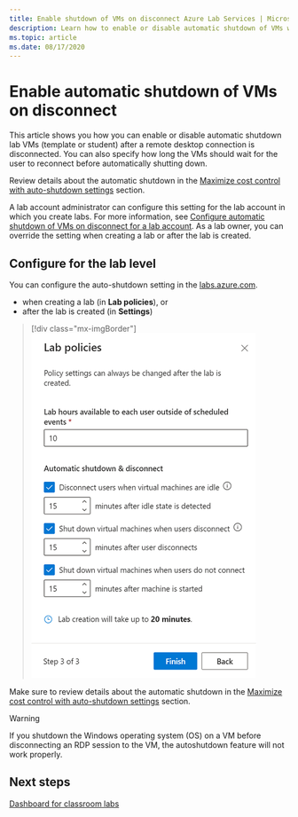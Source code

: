 ```yaml
---
title: Enable shutdown of VMs on disconnect Azure Lab Services | Microsoft Docs
description: Learn how to enable or disable automatic shutdown of VMs when a remote desktop connection is disconnected.  
ms.topic: article
ms.date: 08/17/2020
---
```


# Enable automatic shutdown of VMs on disconnect

This article shows you how you can enable or disable automatic shutdown lab VMs (template or student) after a remote desktop connection is disconnected. You can also specify how long the VMs should wait for the user to reconnect before automatically shutting down.

Review details about the automatic shutdown in the [Maximize cost control with auto-shutdown settings](cost-management-guide.md#maximize-cost-control-with-auto-shutdown-settings) section.

A lab account administrator can configure this setting for the lab account in which you create labs. For more information, see [Configure automatic shutdown of VMs on disconnect for a lab account](how-to-configure-lab-accounts.md). As a lab owner, you can override the setting when creating a lab or after the lab is created. 

## Configure for the lab level

You can configure the auto-shutdown setting in the [labs.azure.com](labs.azure.com).

* when creating a lab (in **Lab policies**), or
* after the lab is created (in **Settings**)

> [!div class="mx-imgBorder"]
> ![Configure at the time of lab creation](./media/how-to-enable-shutdown-disconnect/configure-lab-creation.png)

Make sure to review details about the automatic shutdown in the [Maximize cost control with auto-shutdown settings](cost-management-guide.md#maximize-cost-control-with-auto-shutdown-settings) section.

> [!WARNING]
> If you shutdown the Windows operating system (OS) on a VM before disconnecting an RDP session to the VM, the autoshutdown feature will not work properly.  

## Next steps

[Dashboard for classroom labs](use-dashboard.md)